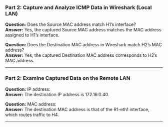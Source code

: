 ### Part 2: Capture and Analyze ICMP Data in Wireshark (Local LAN)

**Question:** Does the Source MAC address match H1’s interface?  
**Answer:** Yes, the captured Source MAC address matches the MAC address assigned to H1’s interface.

**Question:** Does the Destination MAC address in Wireshark match H2’s MAC address?  
**Answer:** Yes, the captured Destination MAC address corresponds to H2’s MAC address.

---

### Part 2: Examine Captured Data on the Remote LAN

**Question:** IP address:  
**Answer:** The destination IP address is 172.16.0.40.

**Question:** MAC address:  
**Answer:** The destination MAC address is that of the R1-eth1 interface, which routes traffic to H4.

---
